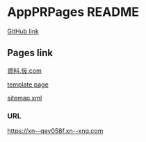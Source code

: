 AppPRPages README
==================
[GitHub link](https://github.com/zwamr6aln/AppPRPages)

Pages link
---------------
[資料.仮.com](https://資料.仮.com)

[template page](https://資料.仮.com/template)

[sitemap.xml](https://資料.仮.com/sitemap.xml)

### URL
https://xn--qev058f.xn--xnq.com
